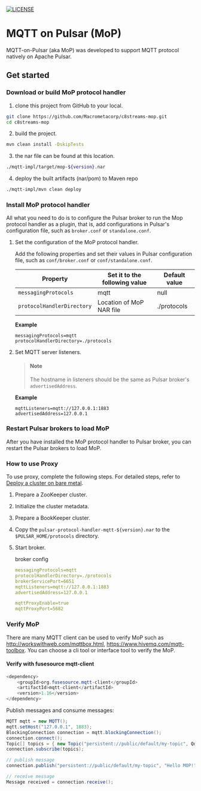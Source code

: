 <!--

    Licensed to the Apache Software Foundation (ASF) under one
    or more contributor license agreements.  See the NOTICE file
    distributed with this work for additional information
    regarding copyright ownership.  The ASF licenses this file
    to you under the Apache License, Version 2.0 (the
    "License"); you may not use this file except in compliance
    with the License.  You may obtain a copy of the License at

      http://www.apache.org/licenses/LICENSE-2.0

    Unless required by applicable law or agreed to in writing,
    software distributed under the License is distributed on an
    "AS IS" BASIS, WITHOUT WARRANTIES OR CONDITIONS OF ANY
    KIND, either express or implied.  See the License for the
    specific language governing permissions and limitations
    under the License.

-->

[![LICENSE](https://img.shields.io/hexpm/l/pulsar.svg)](https://github.com/streamnative/aop/blob/master/LICENSE)


# MQTT on Pulsar (MoP)
MQTT-on-Pulsar (aka MoP) was developed to support MQTT protocol natively on Apache Pulsar.

## Get started
### Download or build MoP protocol handler
1. clone this project from GitHub to your local.

```bash
git clone https://github.com/Macrometacorp/c8streams-mop.git
cd c8streams-mop
```

2. build the project.
```bash
mvn clean install -DskipTests
```

3. the nar file can be found at this location.
```bash
./mqtt-impl/target/mop-${version}.nar
```
4. deploy the built artifacts (nar/pom) to Maven repo

```bash
./mqtt-impl/mvn clean deploy
```


### Install MoP protocol handler
All what you need to do is to configure the Pulsar broker to run the Mop protocol handler as a plugin, that is,
add configurations in Pulsar's configuration file, such as `broker.conf` or `standalone.conf`.

1. Set the configuration of the MoP protocol handler.
    
    Add the following properties and set their values in Pulsar configuration file, such as `conf/broker.conf` or `conf/standalone.conf`.

    Property | Set it to the following value | Default value
    |---|---|---
    `messagingProtocols` | mqtt | null
    `protocolHandlerDirectory`| Location of MoP NAR file | ./protocols
    
    **Example**

    ```
    messagingProtocols=mqtt
    protocolHandlerDirectory=./protocols
    ```
2. Set MQTT server listeners.

    > #### Note
    > The hostname in listeners should be the same as Pulsar broker's `advertisedAddress`.

    **Example**

    ```
    mqttListeners=mqtt://127.0.0.1:1883
    advertisedAddress=127.0.0.1
    ```
   
### Restart Pulsar brokers to load MoP

After you have installed the MoP protocol handler to Pulsar broker, you can restart the Pulsar brokers to load MoP.

### How to use Proxy

To use proxy, complete the following steps. For detailed steps, refer to [Deploy a cluster on bare metal](http://pulsar.apache.org/docs/en/deploy-bare-metal/).

1. Prepare a ZooKeeper cluster.

2. Initialize the cluster metadata.

3. Prepare a BookKeeper cluster.

4. Copy the `pulsar-protocol-handler-mqtt-${version}.nar` to the `$PULSAR_HOME/protocols` directory.

5. Start broker.

    broker config

    ```yaml
    messagingProtocols=mqtt
    protocolHandlerDirectory=./protocols
    brokerServicePort=6651
    mqttListeners=mqtt://127.0.0.1:1883
    advertisedAddress=127.0.0.1
    
    mqttProxyEnable=true
    mqttProxyPort=5682
    ```

### Verify MoP

There are many MQTT client can be used to verify MoP such as http://workswithweb.com/mqttbox.html, https://www.hivemq.com/mqtt-toolbox. You can choose a cli tool or interface tool to verify the MoP.

#### Verify with fusesource mqtt-client

```java
<dependency>
    <groupId>org.fusesource.mqtt-client</groupId>
    <artifactId>mqtt-client</artifactId>
    <version>1.16</version>
</dependency>
```

Publish messages and consume messages:

```java
MQTT mqtt = new MQTT();
mqtt.setHost("127.0.0.1", 1883);
BlockingConnection connection = mqtt.blockingConnection();
connection.connect();
Topic[] topics = { new Topic("persistent://public/default/my-topic", QoS.AT_LEAST_ONCE) };
connection.subscribe(topics);

// publish message
connection.publish("persistent://public/default/my-topic", "Hello MOP!".getBytes(), QoS.AT_LEAST_ONCE, false);

// receive message
Message received = connection.receive();
```
